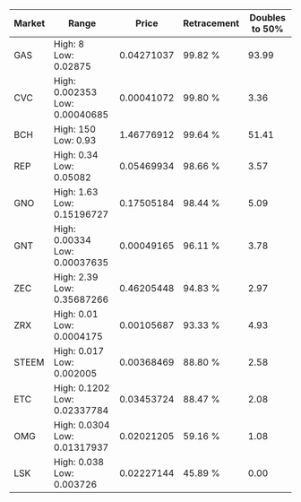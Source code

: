 | Market | Range | Price| Retracement | Doubles to 50% |
| --- | --- | --- | --- | --- |
| GAS | High: 8<br />Low: 0.02875 | 0.04271037 | 99.82 % | 93.99 |
| CVC | High: 0.002353<br />Low: 0.00040685 | 0.00041072 | 99.80 % | 3.36 |
| BCH | High: 150<br />Low: 0.93 | 1.46776912 | 99.64 % | 51.41 |
| REP | High: 0.34<br />Low: 0.05082 | 0.05469934 | 98.66 % | 3.57 |
| GNO | High: 1.63<br />Low: 0.15196727 | 0.17505184 | 98.44 % | 5.09 |
| GNT | High: 0.00334<br />Low: 0.00037635 | 0.00049165 | 96.11 % | 3.78 |
| ZEC | High: 2.39<br />Low: 0.35687266 | 0.46205448 | 94.83 % | 2.97 |
| ZRX | High: 0.01<br />Low: 0.0004175 | 0.00105687 | 93.33 % | 4.93 |
| STEEM | High: 0.017<br />Low: 0.002005 | 0.00368469 | 88.80 % | 2.58 |
| ETC | High: 0.1202<br />Low: 0.02337784 | 0.03453724 | 88.47 % | 2.08 |
| OMG | High: 0.0304<br />Low: 0.01317937 | 0.02021205 | 59.16 % | 1.08 |
| LSK | High: 0.038<br />Low: 0.003726 | 0.02227144 | 45.89 % | 0.00 |
